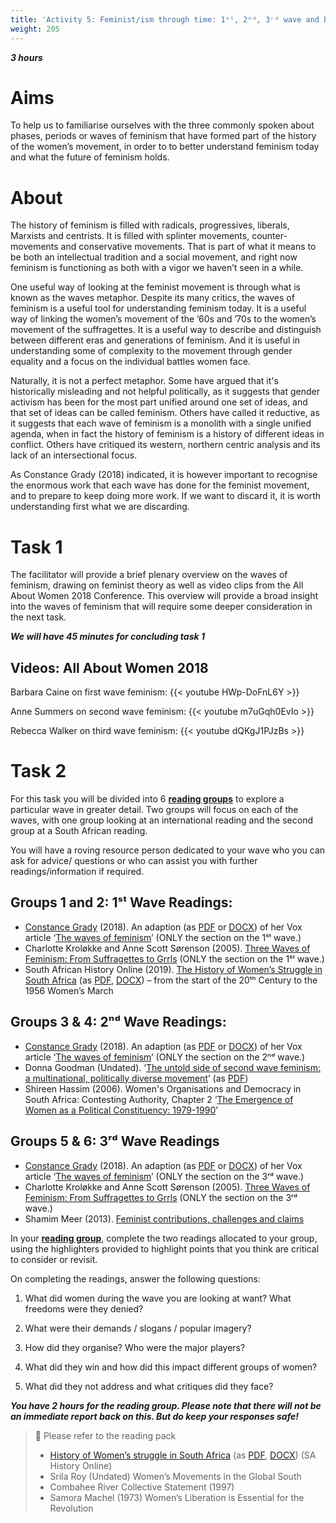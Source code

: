 ```yaml
---
title: 'Activity 5: Feminist/ism through time: 1ˢᵗ, 2ⁿᵈ, 3ʳᵈ wave and beyond?'
weight: 205
---
```


***3 hours***

# Aims

To help us to familiarise ourselves with the three commonly spoken
about phases, periods or waves of feminism that have formed part of
the history of the women’s movement, in order to to better understand
feminism today and what the future of feminism holds.

# About

The history of feminism is filled with radicals, progressives, liberals,
Marxists and centrists. It is filled with splinter movements,
counter-movements and conservative movements. That is part of what it means
to be both an intellectual tradition and a social movement, and right
now feminism is functioning as both with a vigor we haven’t seen in a
while.

One useful way of looking at the feminist movement is through what is
known as the waves metaphor. Despite its many critics, the waves of
feminism is a useful tool for understanding feminism today. It is a
useful way of linking the women’s movement of the ’60s and ’70s to the
women’s movement of the suffragettes. It is a useful way to describe
and distinguish between different eras and generations of feminism.
And it is useful in understanding some of complexity to the movement
through gender equality and a focus on the individual battles women
face.

Naturally, it is not a perfect metaphor. Some have argued that it's
historically misleading and not helpful politically, as it suggests that
gender activism has been for the most part unified around one set of
ideas, and that set of ideas can be called feminism. Others have called
it reductive, as it suggests that each wave of feminism is a monolith
with a single unified agenda, when in fact the history of feminism is a
history of different ideas in conflict. Others have critiqued its western,
northern centric analysis and its lack of an intersectional focus.

As Constance Grady (2018) indicated, it is however important to
recognise the enormous work that each wave has done for the feminist
movement, and to prepare to keep doing more work. If we want to
discard it, it is worth understanding first what we are discarding.

# Task 1

The facilitator will provide a brief plenary overview on the waves of
feminism, drawing on feminist theory as well as video clips from the All
About Women 2018 Conference. This overview will provide a broad
insight into the waves of feminism that will require some deeper
consideration in the next task.

***We will have 45 minutes for concluding task 1***

## Videos: All About Women 2018

Barbara Caine on first wave feminism:
{{< youtube HWp-DoFnL6Y >}}

Anne Summers on second wave feminism:
{{< youtube m7uGqh0EvIo >}}

Rebecca Walker on third wave feminism:
{{< youtube dQKgJ1PJzBs >}}

# Task 2

For this task you will be divided into 6 <u>**reading groups**</u> to explore a
particular wave in greater detail. Two groups will focus on each of the
waves, with one group looking at an international reading and the
second group at a South African reading.

You will have a roving resource person dedicated to your wave who
you can ask for advice/ questions or who can assist you with further
readings/information if required.

## Groups 1 and 2: 1ˢᵗ Wave Readings:

* [Constance Grady] \(2018). An adaption
  (as [PDF][waves-of-feminism-pdf] or [DOCX][waves-of-feminism-doxc])
  of her Vox article ‘[The waves of feminism][waves-of-feminism]’
  (ONLY the section on the 1ˢᵗ wave.)
* Charlotte Kroløkke and Anne Scott Sørenson (2005).
  [Three Waves of Feminism: From Suffragettes to Grrls][feminism-suffragettes-grrls]
  (ONLY the section on the 1ˢᵗ wave.)
* South African History Online (2019).
  [The History of Women’s Struggle in South Africa][history-women-sa]
  (as [PDF][history-women-sa-pdf], [DOCX][history-women-sa-docx])
   – from the start of the 20ᵗʰ Century to the 1956 Women’s March

## Groups 3 & 4: 2ⁿᵈ Wave Readings:

* [Constance Grady] \(2018). An adaption
  (as [PDF][waves-of-feminism-pdf] or [DOCX][waves-of-feminism-doxc])
  of her Vox article ‘[The waves of feminism][waves-of-feminism]’
  (ONLY the section on the 2ⁿᵈ wave.)
* Donna Goodman (Undated).
  ‘[The untold side of second wave feminism: a multinational, politically diverse movement][untold-side-second-wave]’
  (as [PDF][untold-side-second-wave-pdf])
* Shireen Hassim (2006). Women's Organisations and Democracy in
  South Africa: Contesting Authority, Chapter 2
  ‘[The Emergence of Women as a Political Constituency: 1979-1990][hassim-chapter-2]’

<!-- Chapter 2 starts at PDF page 62. -->
[hassim-chapter-2]: /documents/womens-organizations-and-democracy-in-south-africa-book.pdf#page=62

## Groups 5 & 6: 3ʳᵈ Wave Readings

* [Constance Grady] \(2018). An adaption
  (as [PDF][waves-of-feminism-pdf] or [DOCX][waves-of-feminism-doxc])
  of her Vox article ‘[The waves of feminism][waves-of-feminism]’
  (ONLY the section on the 3ʳᵈ wave.)
* Charlotte Kroløkke and Anne Scott Sørenson (2005).
  [Three Waves of Feminism: From Suffragettes to Grrls][feminism-suffragettes-grrls]
  (ONLY the section on the 3ʳᵈ wave.)
* Shamim Meer (2013).
  [Feminist contributions, challenges and claims][contributions-challenges-claims]

[Constance Grady]: https://www.vox.com/authors/constance-grady

In your <u>**reading group**</u>, complete the two readings allocated to your
group, using the highlighters provided to highlight points that you
think are critical to consider or revisit.

On completing the readings, answer the following questions:

1. What did women during the wave you are looking at want?
   What freedoms were they denied?

2. What were their demands / slogans / popular imagery?

3. How did they organise? Who were the major players?

4. What did they win and how did this impact different groups of
   women?

5. What did they not address and what critiques did they face?

***You have 2 hours for the reading group. Please note that there
will not be an immediate report back on this. But do keep your
responses safe!***

> 📖️ Please refer to the reading pack
>
> * [History of Women’s struggle in South Africa][history-women-sa]
    (as [PDF][history-women-sa-pdf], [DOCX][history-women-sa-docx])
    (SA History Online)
> * Srila Roy (Undated) Women’s Movements in the Global South
> * Combahee River Collective Statement (1997)
> * Samora Machel (1973) Women’s Liberation is Essential for the Revolution

[history-women-sa]: https://www.sahistory.org.za/article/history-womens-struggle-south-africa
[history-women-sa-pdf]: /documents/history-womens-struggle-south-africa.pdf
[history-women-sa-docx]: /documents/history-womens-struggle-south-africa.docx

[waves-of-feminism]: https://www.vox.com/2018/3/20/16955588/feminism-waves-explained-first-second-third-fourth
[waves-of-feminism-pdf]: /documents/waves-of-feminism-explained.pdf
[waves-of-feminism-doxc]: /documents/waves-of-feminism-explained.doxc

[feminism-suffragettes-grrls]: /documents/three-waves-of-feminism-from-suffragettes-to-grrls.pdf

[untold-side-second-wave]: https://liberationschool.org/feminism-and-the-mass-movements-1960-1990/
[untold-side-second-wave-pdf]: /documents/untold-side-of-second-wave-feminism.pdf

[contributions-challenges-claims]: /documents/feminist-contributions-challenges-claims.pdf

